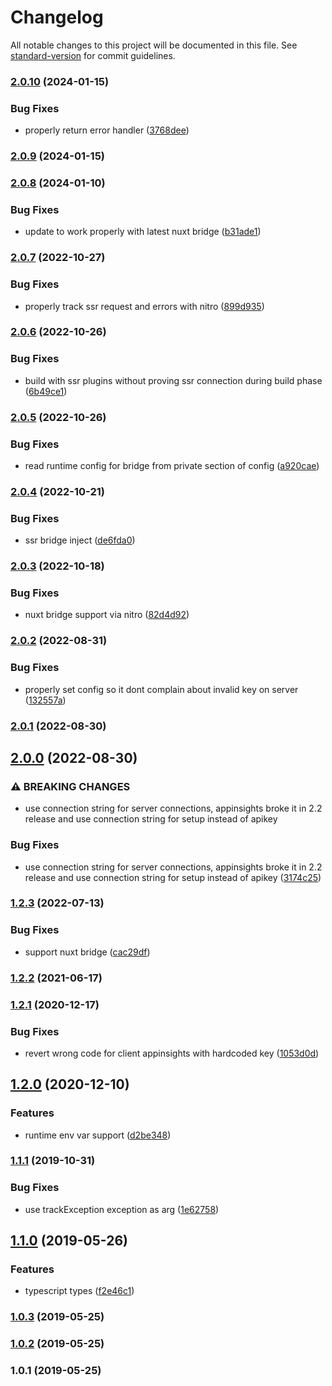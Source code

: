 # Changelog

All notable changes to this project will be documented in this file. See [standard-version](https://github.com/conventional-changelog/standard-version) for commit guidelines.

### [2.0.10](https://github.com/nuxt-community/applicationinsights-module/compare/v2.0.9...v2.0.10) (2024-01-15)


### Bug Fixes

* properly return error handler ([3768dee](https://github.com/nuxt-community/applicationinsights-module/commit/3768deee64db2dd5e980ab05abb5a83ba0d9867e))

### [2.0.9](https://github.com/nuxt-community/applicationinsights-module/compare/v2.0.8...v2.0.9) (2024-01-15)

### [2.0.8](https://github.com/nuxt-community/applicationinsights-module/compare/v2.0.7...v2.0.8) (2024-01-10)


### Bug Fixes

* update to work properly with latest nuxt bridge ([b31ade1](https://github.com/nuxt-community/applicationinsights-module/commit/b31ade1f9c916296a09a9885c15b00009818ab19))

### [2.0.7](https://github.com/nuxt-community/applicationinsights-module/compare/v2.0.6...v2.0.7) (2022-10-27)


### Bug Fixes

* properly track ssr request and errors with  nitro ([899d935](https://github.com/nuxt-community/applicationinsights-module/commit/899d9358573c37a3f711109783fd64d368271952))

### [2.0.6](https://github.com/nuxt-community/applicationinsights-module/compare/v2.0.5...v2.0.6) (2022-10-26)


### Bug Fixes

* build with ssr plugins without proving ssr connection during build phase ([6b49ce1](https://github.com/nuxt-community/applicationinsights-module/commit/6b49ce15a3ce336e7422491dc71354733070cc5e))

### [2.0.5](https://github.com/nuxt-community/applicationinsights-module/compare/v2.0.4...v2.0.5) (2022-10-26)


### Bug Fixes

* read runtime config for bridge from private section of config ([a920cae](https://github.com/nuxt-community/applicationinsights-module/commit/a920cae2fc3184474335b86de7bdd3a29f221360))

### [2.0.4](https://github.com/nuxt-community/applicationinsights-module/compare/v2.0.3...v2.0.4) (2022-10-21)


### Bug Fixes

* ssr bridge inject ([de6fda0](https://github.com/nuxt-community/applicationinsights-module/commit/de6fda043076dfb954e557b8c71f433abac976d2))

### [2.0.3](https://github.com/nuxt-community/applicationinsights-module/compare/v2.0.2...v2.0.3) (2022-10-18)


### Bug Fixes

* nuxt bridge support via nitro ([82d4d92](https://github.com/nuxt-community/applicationinsights-module/commit/82d4d92dfa1eba23e9404c67b75b6f277a07a814))

### [2.0.2](https://github.com/nuxt-community/applicationinsights-module/compare/v2.0.1...v2.0.2) (2022-08-31)


### Bug Fixes

* properly set config so it dont complain about invalid key on server ([132557a](https://github.com/nuxt-community/applicationinsights-module/commit/132557a106ec18284dd0cea93c0e1d0c5129023a))

### [2.0.1](https://github.com/nuxt-community/applicationinsights-module/compare/v2.0.0...v2.0.1) (2022-08-30)

## [2.0.0](https://github.com/nuxt-community/applicationinsights-module/compare/v1.2.3...v2.0.0) (2022-08-30)


### ⚠ BREAKING CHANGES

* use connection string for server connections, appinsights broke it in 2.2 release and use connection string for setup instead of apikey

### Bug Fixes

* use connection string for server connections, appinsights broke it in 2.2 release and use connection string for setup instead of apikey ([3174c25](https://github.com/nuxt-community/applicationinsights-module/commit/3174c2532f03486525cefb25d2e506d7f646888b))

### [1.2.3](https://github.com/nuxt-community/applicationinsights-module/compare/v1.2.2...v1.2.3) (2022-07-13)


### Bug Fixes

* support nuxt bridge ([cac29df](https://github.com/nuxt-community/applicationinsights-module/commit/cac29df6bf62aabddc461f54580ed0b912d0c812))

### [1.2.2](https://github.com/nuxt-community/applicationinsights-module/compare/v1.2.1...v1.2.2) (2021-06-17)

### [1.2.1](https://github.com/nuxt-community/applicationinsights-module/compare/v1.2.0...v1.2.1) (2020-12-17)


### Bug Fixes

* revert wrong code for client appinsights with hardcoded key ([1053d0d](https://github.com/nuxt-community/applicationinsights-module/commit/1053d0da002e901358a9d75a831bcc81dc4bd1f3))

## [1.2.0](https://github.com/nuxt-community/applicationinsights-module/compare/v1.1.1...v1.2.0) (2020-12-10)


### Features

* runtime env var support ([d2be348](https://github.com/nuxt-community/applicationinsights-module/commit/d2be348e06f6d2ae9d3a6dd2c7080161bae0dda6))

### [1.1.1](https://github.com/nuxt-community/applicationinsights-module/compare/v1.1.0...v1.1.1) (2019-10-31)


### Bug Fixes

* use trackException exception as arg ([1e62758](https://github.com/nuxt-community/applicationinsights-module/commit/1e62758))

## [1.1.0](https://github.com/nuxt-community/applicationinsights-module/compare/v1.0.3...v1.1.0) (2019-05-26)


### Features

* typescript types ([f2e46c1](https://github.com/nuxt-community/applicationinsights-module/commit/f2e46c1))



### [1.0.3](https://github.com/nuxt-community/applicationinsights-module/compare/v1.0.2...v1.0.3) (2019-05-25)



### [1.0.2](https://github.com/nuxt-community/applicationinsights-module/compare/v1.0.1...v1.0.2) (2019-05-25)



### 1.0.1 (2019-05-25)
